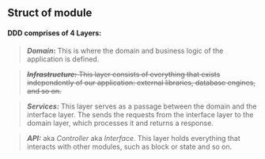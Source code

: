 
##  Struct of module

#### DDD comprises of 4 Layers:

>**_Domain_:** This is where the domain and business logic of the application is defined.

> ~~**_Infrastructure:_** This layer consists of everything that exists independently of our application: external libraries, database engines, and so on.~~
 
>**_Services:_** This layer serves as a passage between the domain and the interface layer. The sends the requests from the interface layer to the domain layer, which processes it and returns a response.
    
>**_API:_** aka _Controller_ aka _Interface_. This layer holds everything that interacts with other  modules, such as block or state and so on.
